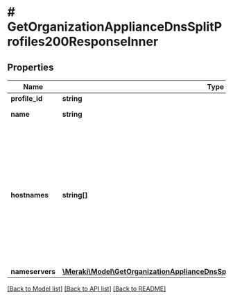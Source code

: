 # # GetOrganizationApplianceDnsSplitProfiles200ResponseInner

## Properties

Name | Type | Description | Notes
------------ | ------------- | ------------- | -------------
**profile_id** | **string** | Profile ID | [optional]
**name** | **string** | Name of profile | [optional]
**hostnames** | **string[]** | The hostname patterns to match for redirection. For more information on Split DNS hostname pattern formatting, please consult the Split DNS KB. | [optional]
**nameservers** | [**\Meraki\Model\GetOrganizationApplianceDnsSplitProfiles200ResponseInnerNameservers**](GetOrganizationApplianceDnsSplitProfiles200ResponseInnerNameservers.md) |  | [optional]

[[Back to Model list]](../../README.md#models) [[Back to API list]](../../README.md#endpoints) [[Back to README]](../../README.md)
